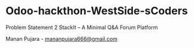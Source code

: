 # Odoo-hackthon-WestSide-sCoders 
Problem Statement 2
StackIt – A Minimal Q&amp;A Forum Platform

Manan Pujara - mananpujara666@gmail.com
